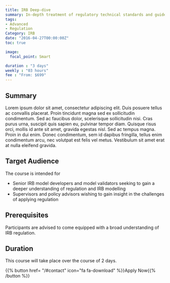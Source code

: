 ```yaml
---
title: IRB Deep-dive
summary: In-depth treatment of regulatory technical standards and guidelines
tags:
- Advanced
- Regulation
Category: IRB
date: "2016-04-27T00:00:00Z"
toc: true

image:
  focal_point: Smart

duration : "3 days"
weekly : "03 hours"
fee : "From: $699"
---
```



## Summary

Lorem ipsum dolor sit amet, consectetur adipiscing elit. Duis posuere tellus ac convallis placerat. Proin tincidunt magna sed ex sollicitudin condimentum. Sed ac faucibus dolor, scelerisque sollicitudin nisi. Cras purus urna, suscipit quis sapien eu, pulvinar tempor diam. Quisque risus orci, mollis id ante sit amet, gravida egestas nisl. Sed ac tempus magna. Proin in dui enim. Donec condimentum, sem id dapibus fringilla, tellus enim condimentum arcu, nec volutpat est felis vel metus. Vestibulum sit amet erat at nulla eleifend gravida.


## Target Audience

The course is intended for 

* Senior IRB model developers and model validators seeking to gain a deeper understanding of regulation and IRB modelling
* Supervisors and policy advisors wishing to gain insight in the challenges of applying regulation

## Prerequisites

Participants are advised to come equipped with a broad understanding of IRB regulation.


## Duration

This course will take place over the course of 2 days.


{{% button href= "/#contact" icon="fa fa-download" %}}Apply Now{{% /button %}}